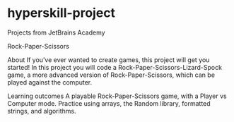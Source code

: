 # hyperskill-project
Projects from JetBrains Academy

Rock-Paper-Scissors

About
If you’ve ever wanted to create games, this project will get you started! In this project you will code a Rock-Paper-Scissors-Lizard-Spock game, a more advanced version of Rock-Paper-Scissors, which can be played against the computer.

Learning outcomes
A playable Rock-Paper-Scissors game, with a Player vs Computer mode. Practice using arrays, the Random library, formatted strings, and algorithms.

